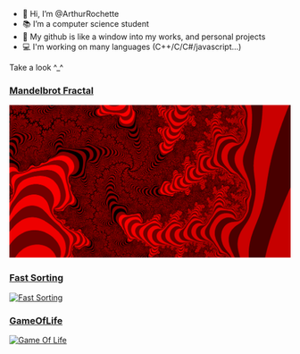 - 👋 Hi, I’m @ArthurRochette
- 📚 I’m a computer science student
- 🐙 My github is like a window into my works, and personal projects
- 💻 I'm working on many languages (C++/C/C#/javascript...)

Take a look ^_^

### [Mandelbrot Fractal](https://github.com/ArthurSenpaii/Mandelbrot-Fractal)


<img src="https://raw.githubusercontent.com/ArthurRochette/Mandelbrot-Fractal/Threading/example.png" alt="MandelBrot fractal" style="width:800px;"/>


### [Fast Sorting](https://github.com/ArthurSenpaii/FastSorting)

[![Fast Sorting](https://raw.githubusercontent.com/ArthurSenpaii/FastSorting/main/img.png)](https://github.com/ArthurSenpaii/FastSorting)




### [GameOfLife](https://github.com/ArthurSenpaii/Game-Of-life)

[![Game Of Life](https://raw.githubusercontent.com/ArthurSenpaii/Game-Of-life/main/gol.png)](https://github.com/ArthurSenpaii/Game-Of-life)

